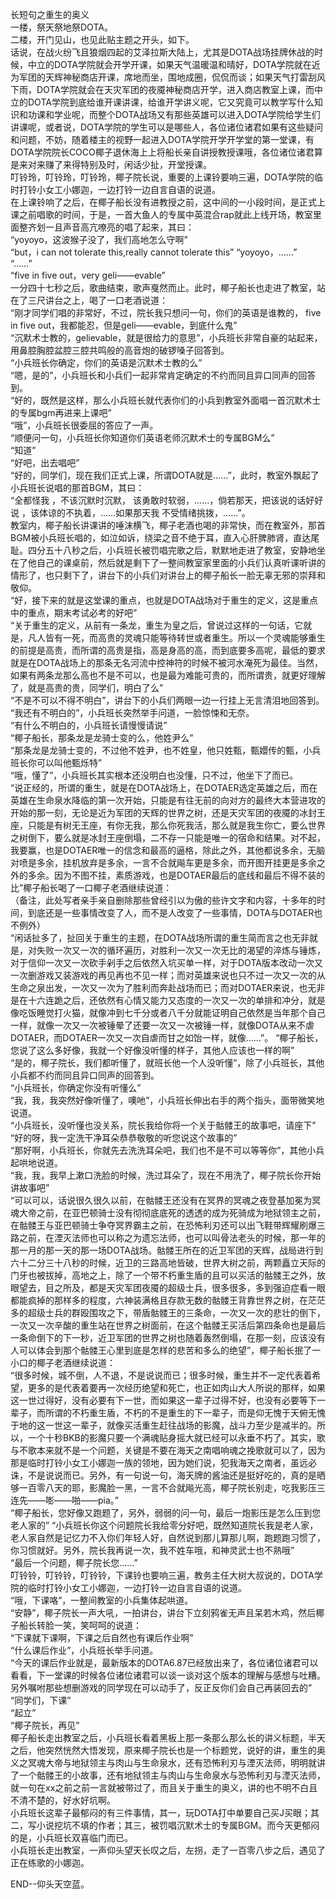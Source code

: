 长短句之重生的奥义  
一楼，祭天祭地祭DOTA。  
二楼，开门见山，也见此贴主题之开头，如下。  
话说，在战火纷飞且狼烟四起的艾泽拉斯大陆上，尤其是DOTA战场挂牌休战的时候，中立的DOTA学院就会开学开课，如果天气温暖温和晴好，DOTA学院就在近为军团的天辉神秘商店开课，席地而坐，围地成圈，侃侃而谈；如果天气打雷刮风下雨，DOTA学院就会在天灾军团的夜魇神秘商店开学，进入商店教室上课，而中立的DOTA学院到底给谁开课讲课，给谁开学讲义呢，它又究竟可以教学写什么知识和功课和学业呢，而整个DOTA战场又有那些英雄可以进入DOTA学院给学生们讲课呢，或者说，DOTA学院的学生可以是哪些人，各位诸位诸君如果有这些疑问和问题，不妨，随着楼主的视野一起进入DOTA学院开学开学堂的第一堂课，有DOTA学院院长COCO椰子退休海上上将船长亲自讲授教授课哦，各位诸位诸君算是来对来赚了来得特别及时，闲话少扯，开堂授课。  
叮铃玲，叮铃玲，叮铃玲，椰子院长说，重要的上课铃要响三遍，DOTA学院的临时打铃小女工小娜迦，一边打铃一边自言自语的说道。  
在上课铃响了之后，在椰子船长没有进教授之前，这中间的一小段时间，是正式上课之前唱歌的时间，于是，一首大鱼人的专属中英混合rap就此上线开场，教室里面整齐划一且声音高亢嘹亮的唱了起来，其曰：  
“yoyoyo，这波猴子没了，我们高地怎么守啊”  
“but，i can not tolerate this,really cannot tolerate this”
“yoyoyo，……”  
“……”  
“five in five out，very geli——evable”  
一分四十七秒之后，歌曲结束，歌声戛然而止。此时，椰子船长也走进了教室，站在了三尺讲台之上，喝了一口老酒说道：  
“刚才同学们唱的非常好，不过，院长我只想问一句，你们的英语是谁教的， five in five out，我都能忍，但是geli——evable，到底什么鬼”  
“沉默术士教的，gelievable，就是很给力的意思”，小兵班长非常自豪的站起来，用鼻腔胸腔盆腔三腔共鸣般的高音炮的破锣嗓子回答到。  
“小兵班长你确定，你们的英语是沉默术士教的么”  
“嗯，是的”，小兵班长和小兵们一起非常肯定确定的不约而同且异口同声的回答到。  
“好的，既然是这样，那么小兵班长就代表你们的小兵到教室外面唱一首沉默术士的专属bgm再进来上课吧”  
“哦”，小兵班长很委屈的答应了一声。  
“顺便问一句，小兵班长你知道你们英语老师沉默术士的专属BGM么”  
“知道”  
“好吧，出去唱吧”  
“好的，同学们，现在我们正式上课，所谓DOTA就是……”，此时，教室外飘起了小兵班长说唱的那首BGM，其曰：  
“全都怪我 ，不该沉默时沉默， 该勇敢时软弱，……，倘若那天，把该说的话好好说 ，该体谅的不执着，……如果那天我 不受情绪挑拨，……”。  
教室内，椰子船长讲课讲的唾沫横飞，椰子老酒也喝的非常快，而在教室外，那首BGM被小兵班长唱的，如泣如诉，绕梁之音不绝于耳，直入心肝脾肺肾，直达尾耻。四分五十八秒之后，小兵班长被罚唱完歌之后，默默地走进了教室，安静地坐在了他自己的课桌前，然后就是剩下了一整间教室家里面的小兵们认真听课听讲的情形了，也只剩下了，讲台下的小兵们对讲台上的椰子船长一脸无辜无邪的崇拜和敬仰。  
“好，接下来的就是这堂课的重点，也就是DOTA战场对于重生的定义，这是重点中的重点，期末考试必考的好吧”  
“关于重生的定义，从前有一条龙，重生为皇之后，曾说过这样的一句话，它就是，凡人皆有一死，而高贵的灵魂只能等待转世或者重生。所以一个灵魂能够重生的前提是高贵，而所谓的高贵是指，高是身高的高，而到底要多高呢，最低的要求就是在DOTA战场上的那条无名河流中控神符的时候不被河水淹死为最佳。当然，如果有两条龙那么高也不是不可以，也是最为难能可贵的，而所谓贵，就更好理解了，就是高贵的贵，同学们，明白了么”  
“不是不可以不得不明白”，讲台下的小兵们两眼一边一行挂上无言清泪地回答到。  
“我还有不明白的”，小兵班长突然举手问道，一脸惊悚和无奈。  
“有什么不明白的，小兵班长请慢慢请说”  
“椰子船长，那条龙是龙骑士变的么，他姓尹么”  
“那条龙是龙骑士变的，不过他不姓尹，也不姓皇，他只姓甄，甄嬛传的甄，小兵班长你可以叫他甄烁特”  
“哦，懂了”，小兵班长其实根本还没明白也没懂，只不过，他坐下了而已。  
“说正经的，所谓的重生，就是在DOTA战场上，在DOTAER选定英雄之后，而在英雄在生命泉水降临的第一次开始，只能是有往无前的向对方的最终大本营进攻的开始的那一刻，无论是近为军团的天辉的世界之树，还是天灾军团的夜魇的冰封王座，只能是有树无王座，有你无我，那么你死我活，那么就是我生你亡，要么世界之树倒下，要么就是冰封王座倒塌，二不存一只能是唯一的宿命和结果。对不起，我要赢，也是DOTAER唯一的信念和最高的逼格，除此之外，其他都说多余，无脑对喷是多余，挂机放弃是多余，一言不合就飚车更是多余，而开图开挂更是多余之外的多余。因为不图不挂，素质游戏，也是DOTAER最后的底线和最后不得不装的比”椰子船长喝了一口椰子老酒继续说道：  
（备注，此处写者亲手亲自删除那些曾经引以为傲的些许文字和内容，十多年的时间，到底还是一些事情改变了人，而不是人改变了一些事情，DOTA与DOTAER也不例外）    
“闲话扯多了，扯回关于重生的主题，在DOTA战场所谓的重生简而言之也无非就是，对失败一次又一次的循环遍历，对胜利一次又一次无比的渴望的淬炼与锤炼，对于信仰一次又一次砍手剁手之后依然入坑买单一样，对于DOTA版本改动一次又一次删游戏又装游戏的再见再也不见一样；而对英雄来说也只不过一次又一次的从生命之泉出发，一次又一次为了胜利而奔赴战场而已；而对DOTAER来说，也无非是在十六连跪之后，还依然有心情又能力又态度的一次又一次的单排和冲分，就是像吃饭睡觉打火猫，就像冲到七千分或者八千分就能证明自己依然是当年那个自己一样，就像一次又一次被锤晕了还要一次又一次被锤一样，就像DOTA从来不虐DOTAER，而DOTAER一次又一次自虐而甘之如饴一样，就像……”。 
“椰子船长，您说了这么多好像，我就一个好像没听懂的样子，其他人应该也一样的啊”  
“是的，椰子院长，我们都听懂了，就班长他一个人没听懂”，除了小兵班长，其他小兵都不约而同且异口同声的回答到。  
“小兵班长，你确定你没有听懂么”  
“我，我，我突然好像听懂了，噢吔”，小兵班长伸出右手的两个指头，面带微笑地说道。  
“小兵班长，没听懂也没关系，院长我给你将一个关于骷髅王的故事吧，请座下”
“好的呀，我一定洗干净耳朵恭恭敬敬的听您说这个故事的”  
“那好啊，小兵班长，你就先去洗洗耳朵吧，我们也不是不可以等等你”，其他小兵起哄地说道。  
“我，我，我早上漱口洗脸的时候，洗过耳朵了，现在不用洗了，椰子院长你开始讲故事吧”  
“可以可以，话说很久很久以前，在骷髅王还没有在冥界的冥魂之夜登基加冕为冥魂大帝之前，在亚巴顿骑士没有彻彻底底死的透透的成为死骑成为地狱领主之前，在骷髅王与亚巴顿骑士争夺冥界霸主之前，在恐怖利刃还可以出飞鞋带辉耀刷爆三路之前，在湮灭法师也可以称之为遗忘法师，也可以叫骨法老头的时候，那一年的那一月的那一天的那一场DOTA战场。骷髅王所在的近卫军团的天辉，战局进行到六十二分三十八秒的时候，近卫的三路高地皆破，世界大树之前，两颗矗立天际的门牙也被拔掉，高地之上，除了一个带不朽重生盾的且可以买活的骷髅王之外，放眼望去，目之所及，都是天灾军团夜魇的超级士兵，很多很多，多到强迫症看一眼都能疯掉的那样多的程度，六神装满格且存款无数的骷髅王背靠世界之树，在茫茫多的超级士兵的群殴围攻之下，带盾骷髅王的三条命，一次又一次的悲壮的倒下，一次又一次辛酸的重生站在世界之树面前，在这个骷髅王买活后第四条命也是最后一条命倒下的下一秒，近卫军团的世界之树也随着轰然倒塌，在那一刻，应该没有人可以体会到那个骷髅王心里到底是怎样的悲苦和多么的绝望”，椰子船长抿了一小口的椰子老酒继续说道：  
“很多时候，城不倒，人不退，不是说说而已；很多时候，重生并不一定代表着希望，更多的是代表着要再一次经历绝望和死亡，也正如肉山大人所说的那样，如果这一世过得好，没有必要有下一世，而如果这一辈子过得不好，也没有必要等下一辈子，而所谓的不朽重生盾，不朽的不是重生的下一辈子，而是仰无愧于天俯无愧于地的这一世这一辈子，就像买活重生赶往战场的影魔，战斗力至少是减半的。所以，一个十秒BKB的影魔只要一个满魂贴身摇大就已经可以永垂不朽了。其实，歌与不歌本来就不是一个问题，关键是不要在海天之南唱响魂之挽歌就可以了，因为那是临时打铃小女工小娜迦一族的领地，因为她们说，犯我海天之南者，虽远必诛，不是说说而已。另外，有一句说一句，海天牌的酱油还是挺好吃的，真的是晒够一百零八天的耶，影魔脸一黑，一言不合就飚光高，椰子院长别走，吃我影压三连先——嘭——啪——pia。”  
“椰子船长，您好像又跑题了，另外，弱弱的问一句，最后一炮影压是怎么压到您老人家的”
“小兵班长你这个问题院长我给零分好吧，既然知道院长我是老人家，老人家自然是记忆力不入你们年轻人好，自然说到那儿算那儿啊，跑题跑习惯了，你习惯就好。另外，院长我再说一次，我不姓车哦，和神灵武士也不熟哦”  
“最后一个问题，椰子院长您……”  
叮铃铃，叮铃铃，叮铃铃，下课铃也要响三遍，教务主任大树大叔说的，DOTA学院的临时打铃小女工小娜迦，一边打铃一边自言自语的说道。  
“哦，下课咯”，一整间教室的小兵集体起哄道。  
“安静”，椰子院长一声大吼，一拍讲台，讲台下立刻鸦雀无声且呆若木鸡，然后椰子船长转脸一笑，笑呵呵的说道：  
“下课就下课啊，下课之后自然也有课后作业啊”  
“什么课后作业”，小兵班长举手问道。  
“今天的课后作业就是，最新版本的DOTA6.87已经放出来了，各位诸位诸君可以看看，下一堂课的时候各位诸位诸君可以谈一谈对这个版本的理解与感想与吐糟。另外嘱咐那些想删游戏的同学现在可以动手了，反正反你们会自己再装回去的”  
“同学们，下课”  
“起立”  
“椰子院长，再见”  
椰子船长走出教室之后，小兵班长看着黑板上那一条那么那么长的讲义标题，半天之后，他突然恍然大悟发现，原来椰子院长也是一个标题党，说好的讲，重生的奥义之冥魂大帝与地狱领主与肉山与生命泉水，还有恐怖利刃与湮灭法师，明明就讲了一个骷髅王的小故事，还有地狱领主与肉山与生命泉水与恐怖利刃与湮灭法师，就一句在xx之前之前一言就被带过了，而且关于重生的奥义，讲的也不明不白且不清不楚的，好水好坑啊。  
小兵班长这辈子最郁闷的有三件事情，其一，玩DOTA打中单要自己买J买眼；其二，写小说挖坑不填的作者；其三，被罚唱沉默术士的专属BGM。而今天更郁闷的是，小兵班长双喜临门而已。  
小兵班长走出教室，一声仰头望天长叹之后，左拐，走了一百零八步之后，遇见了正在练歌的小娜迦。  

END--仰头天空蓝。